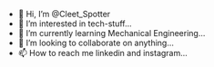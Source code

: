 - 👋 Hi, I’m @Cleet_Spotter
- 👀 I’m interested in tech-stuff...
- 🌱 I’m currently learning Mechanical Engineering...
- 💞️ I’m looking to collaborate on anything...
- 📫 How to reach me linkedin and instagram...

<!---
Akshay-Palkar/Akshay-Palkar is a ✨ special ✨ repository because its `README.md` (this file) appears on your GitHub profile.
You can click the Preview link to take a look at your changes.
--->
